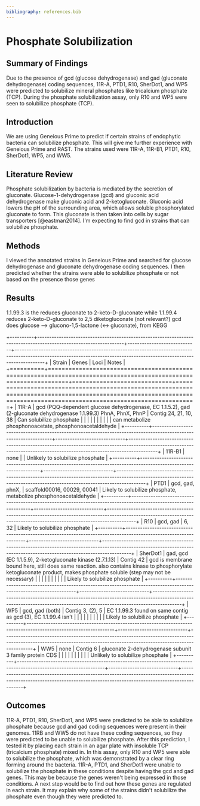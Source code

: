 ```yaml
---
bibliography: references.bib
---
```


# Phosphate Solubilization

## Summary of Findings

Due to the presence of gcd (glucose dehydrogenase) and gad (gluconate dehydrogenase) coding sequences, 11R-A, PTD1, R10, SherDot1, and WP5 were predicted to solubilize mineral phosphates like tricalcium phosphate (TCP). During the phosphate solubilization assay, only R10 and WP5 were seen to solubilize phosphate (TCP).

## Introduction

We are using Geneious Prime to predict if certain strains of endophytic bacteria can solubilize phosphate. This will give me further experience with Geneious Prime and RAST. The strains used were 11R-A, 11R-B1, PTD1, R10, SherDot1, WP5, and WW5.

## Literature Review

Phosphate solubilization by bacteria is mediated by the secretion of gluconate. Glucose-1-dehydrogenase (gcd) and gluconic acid dehydrogenase make gluconic acid and 2-ketogluconate. Gluconic acid lowers the pH of the surrounding area, which allows soluble phosphorylated gluconate to form. This gluconate is then taken into cells by sugar transporters [@eastman2014]. I'm expecting to find gcd in strains that can solubilize phosphate.

## Methods

I viewed the annotated strains in Geneious Prime and searched for glucose dehydrogenase and gluconate dehydrogenase coding sequences. I then predicted whether the strains were able to solubilize phosphate or not based on the presence those genes

## Results

1.1.99.3 is the reduces gluconate to 2-keto-D-gluconate while 1.1.99.4 reduces 2-keto-D-gluconate to 2,5 diketogluconate (not relevant?) gcd does glucose --\> glucono-1,5-lactone (\<-\> gluconate), from KEGG

+----------+------------------------------------------------------------------------------------------------------------------+-----------------------------+------------------------------------------------------------------------------------------------------------------------------------------------------------------------+
| Strain   | Genes                                                                                                            | Loci                        | Notes                                                                                                                                                                  |
+==========+==================================================================================================================+=============================+========================================================================================================================================================================+
| 11R-A    | gcd (PQQ-dependent glucose dehydrogenase, EC 1.1.5.2), gad (2-gluconate dehydrogenase 1.1.99.3) PhnA, PhnX, PhnP | Contig 24, 21, 10, 38       | Can solubilize phosphate                                                                                                                                               |
|          |                                                                                                                  |                             |                                                                                                                                                                        |
|          |                                                                                                                  |                             | can metabolize phosphonoacetate, phosphonoacetaldehyde                                                                                                                 |
+----------+------------------------------------------------------------------------------------------------------------------+-----------------------------+------------------------------------------------------------------------------------------------------------------------------------------------------------------------+
| 11R-B1   | none                                                                                                             |                             | Unlikely to solubilize phosphate                                                                                                                                       |
+----------+------------------------------------------------------------------------------------------------------------------+-----------------------------+------------------------------------------------------------------------------------------------------------------------------------------------------------------------+
| PTD1     | gcd, gad, phnX,                                                                                                  | scaffold00016, 00029, 00041 | Likely to solubilize phosphate, metabolize phosphonoacetaldehyde                                                                                                       |
+----------+------------------------------------------------------------------------------------------------------------------+-----------------------------+------------------------------------------------------------------------------------------------------------------------------------------------------------------------+
| R10      | gcd, gad                                                                                                         | 6, 32                       | Likely to solubilize phosphate                                                                                                                                         |
+----------+------------------------------------------------------------------------------------------------------------------+-----------------------------+------------------------------------------------------------------------------------------------------------------------------------------------------------------------+
| SherDot1 | gad, gcd (EC 1.1.5.9), 2-ketogluconate kinase (2.7.1.13)                                                         | Contig 42                   | gcd is membrane bound here, still does same reaction. also contains kinase to phosphorylate ketogluconate product, makes phosphate soluble (step may not be necessary) |
|          |                                                                                                                  |                             |                                                                                                                                                                        |
|          |                                                                                                                  |                             | Likely to solubilize phosphate                                                                                                                                         |
+----------+------------------------------------------------------------------------------------------------------------------+-----------------------------+------------------------------------------------------------------------------------------------------------------------------------------------------------------------+
| WP5      | gcd, gad (both)                                                                                                  | Contig 3, (2), 5            | EC 1.1.99.3 found on same contig as gcd (3), EC 1.1.99.4 isn't                                                                                                         |
|          |                                                                                                                  |                             |                                                                                                                                                                        |
|          |                                                                                                                  |                             | Likely to solubilize phosphate                                                                                                                                         |
+----------+------------------------------------------------------------------------------------------------------------------+-----------------------------+------------------------------------------------------------------------------------------------------------------------------------------------------------------------+
| WW5      | none                                                                                                             | Contig 6                    | gluconate 2-dehydrogenase subunit 3 family protein CDS                                                                                                                 |
|          |                                                                                                                  |                             |                                                                                                                                                                        |
|          |                                                                                                                  |                             | Unlikely to solubilize phosphate                                                                                                                                       |
+----------+------------------------------------------------------------------------------------------------------------------+-----------------------------+------------------------------------------------------------------------------------------------------------------------------------------------------------------------+

## Outcomes

11R-A, PTD1, R10, SherDot1, and WP5 were predicted to be able to solubilize phosphate because gcd and gad coding sequences were present in their genomes. 11RB and WW5 do not have these coding sequences, so they were predicted to be unable to solubilize phosphate. After this prediction, I tested it by placing each strain in an agar plate with insoluble TCP (tricalcium phosphate) mixed in. In this assay, only R10 and WP5 were able to solubilize the phosphate, which was demonstrated by a clear ring forming around the bacteria. 11R-A, PTD1, and SherDot1 were unable to solubilize the phosphate in these conditions despite having the gcd and gad genes. This may be because the genes weren't being expressed in those conditions. A next step would be to find out how these genes are regulated in each strain. It may explain why some of the strains didn't solubilize the phosphate even though they were predicted to.
